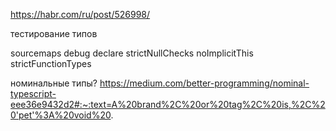 https://habr.com/ru/post/526998/

тестирование типов

sourcemaps
debug
declare
strictNullChecks
noImplicitThis
strictFunctionTypes

номинальные типы?
  https://medium.com/better-programming/nominal-typescript-eee36e9432d2#:~:text=A%20brand%2C%20or%20tag%2C%20is,%2C%20'pet'%3A%20void%20.